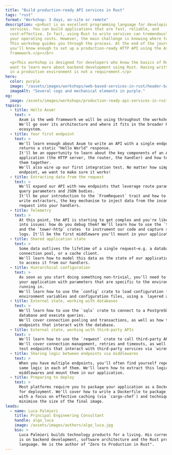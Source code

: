 ```yaml
---
title: "Build production-ready API services in Rust"
tags: "rust"
format: "Workshop: 3 days, on-site or remote"
description: <p>Rust is an excellent programming language for developing API
  services. You can build applications that are fast, reliable, and
  cost-effective. In fact, using Rust to write services can tremendously reduce
  your operating costs. However, the main challenge is knowing where to start.
  This workshop guides you through the process. At the end of the journey,
  you'll know enough to set up a production-ready HTTP API using the Axum
  framework.</p></br>

  <p>This workshop is designed for developers who know the basics of Rust and
  want to learn more about backend development using Rust. Having written Rust
  in a production environment is not a requirement.</p>
hero:
  color: purple
  image: "/assets/images/workshops/web-based-services-in-rust/header-background.jpg"
  imageAlt: "Several cogs and mechanical elements in purple."
og:
  image: /assets/images/workshops/production-ready-api-services-in-rust/og-image.jpeg
topics:
  - title: Hello Axum!
    text: >
      Axum is the web framework we will be using throughout the workshop.  
      We'll go over its architecture and where it fits in the broader Rust
      ecosystem.
  - title: Your first endpoint
    text: >
      We'll learn enough about Axum to write an API with a single endpoint that
      returns a static "Hello World" response.  
      It'll be an opportunity to learn about the key components of an Axum
      application (the HTTP server, the router, the handler) and how to  connect
      them together.  
      We'll also wire up our first integration test. No matter how simple the
      endpoint, we want to make sure it works!
  - title: Extracting data from the request
    text: >
      We'll expand our API with new endpoints that leverage route parameters,
      query parameters and JSON bodies.  
      It'll be your introduction to the `FromRequest` trait and how to use it to
      write extractors, the key mechanism to inject data from the incoming
      request into your handlers.
  - title: Telemetry
    text: >
      At this point, the API is starting to get complex and you're likely to run
      into issues: how do you debug them? We'll learn how to use the `tracing`
      and the `tower-http` crates  to instrument our code and capture structured
      logs. It'll be the first middleware you'll mount in your application.
  - title: Shared application state
    text: >
      Some data outlives the lifetime of a single request—e.g. a database
      connection pool, or a cache client.  
      We'll learn how to model this data as the state of our application and how
      to access it from our handlers.
  - title: Hierarchical configuration
    text: >
      As soon as you start doing something non-trivial, you'll need to configure
      your application with parameters that are specific to the environment it's
      running in.  
      We'll learn how to use the `config` crate to load configuration from
      environment variables and configuration files, using a  layered approach.
  - title: External state, working with databases
    text: >
      We'll learn how to use the `sqlx` crate to connect to a PostgreSQL
      database and execute queries.  
      We'll cover connection pooling and transactions, as well as how to test
      endpoints that interact with the database.
  - title: External state, working with third-party APIs
    text: >
      We'll learn how to use the `reqwest` crate to call third-party APIs.  
      We'll cover connection management, retries and timeouts, as well as how to
      test endpoints that interact with third-party services via `wiremock`.
  - title: Sharing logic between endpoints via middlewares
    text: >
      When you have multiple endpoints, you'll often find yourself repeating the
      same logic in each of them. We'll learn how to extract this logic into
      middlewares and mount them in our application.
  - title: Preparing to deploy
    text: >
      Most platforms require you to package your application as a Docker image
      for deployment. We'll cover how to write a Dockerfile to package our API,
      with a focus on effective caching (via `cargo-chef`) and techniques to
      minimise the size of the final image.
leads:
  - name: Luca Palmieri
    title: Principal Engineering Consultant
    handle: algo_luca
    image: /assets/images/authors/algo_luca.jpg
    bio: >
      Luca Palmieri builds technology products for a living. His current focus
      is on backend development, software architecture and the Rust programming
      language. He is the author of "Zero to Production in Rust".
---
```


<!--break-->
